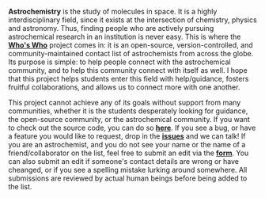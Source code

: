 **Astrochemistry** is the study of molecules in space. It is a highly interdisciplinary field, since it exists at the intersection of chemistry, physics and astronomy. Thus, finding people who are actively pursuing astrochemical research in an institution is never easy. This is where the [**Who's Who**][main] project comes in: it is an open-source, version-controlled, and community-maintained contact list of astrochemists from across the globe. Its purpose is simple: to help people connect with the astrochemical community, and to help this community connect with itself as well. I hope that this project helps students enter this field with help/guidance, fosters fruitful collaborations, and allows us to connect more with one another.

This project cannot achieve any of its goals without support from many communities, whether it is the students desperately looking for guidance, the open-source community, or the astrochemical community. If you want to check out the source code, you can do so [**here**][repo]. If you see a bug, or have a feature you would like to request, drop in the [**issues**][issues] and we can talk! If you are an astrochemist, and you do not see your name or the name of a friend/collaborator on the list, feel free to submit an edit via the [**form**][edits]. You can also submit an edit if someone's contact details are wrong or have cheanged, or if you see a spelling mistake lurking around somewhere. All submissions are reviewed by actual human beings before being added to the list.

[main]: https://whoswho.astrogewgaw.com
[edits]: https://whoswho.astrogewgaw.com/edits
[repo]: https://github.com/astrogewgaw/whoswho
[issues]: https://github.com/astrogewgaw/whoswho/issues
